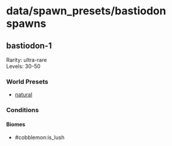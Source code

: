 # data/spawn_presets/bastiodon spawns  
  
## bastiodon-1  
Rarity: ultra-rare  
Levels: 30-50  
  
### World Presets  
* [natural](/data/world_presets/natural.md)  
  
### Conditions  
  
#### Biomes  
  * #cobblemon:is_lush
  
